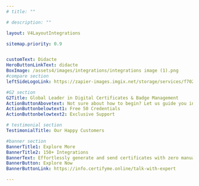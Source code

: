 ```yaml
---
# title: ""

# description: ""

layout: V4LayoutIntegrations

sitemap.priority: 0.9


customText: Didacte
HeroButtonLinkText: didacte
BoxImage: /assets4/images/integrations/integrations image (1).png
#compare section
leftSideLogoLink: https://zapier-images.imgix.net/storage/services/f702e4951c20a639f74367639d5ee072_3.png?auto=format&ixlib=react-9.8.0&fit=crop&q=50&w=60&h=60&dpr=1

#G2 section
G2Title: Global Leader in Digital Certificates & Badge Management
ActionButtonAbovetext: Not sure about how to begin? Let us guide you in the right direction!
ActionButtonbelowtext1: Free 50 Credentials
ActionButtonbelowtext2: Exclusive Support

# testimonial section
TestimonialTitle: Our Happy Customers   

#banner section
BannerTitle1: Explore More
BannerTitle2: 150+ Integrations
BannerText: Effortlessly generate and send certificates with zero manual intervention using the most advanced digital credential management software of 2023.
BannerButton: Explore Now
BannerButtonLink: https://info.certifyme.online/talk-with-expert

---
```


